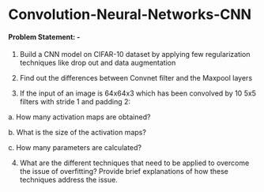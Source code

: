 # Convolution-Neural-Networks-CNN

#### Problem Statement: -

1.	Build a CNN model on CIFAR-10 dataset by applying few regularization techniques like drop out and data augmentation
2.	Find out the differences between Convnet filter and the Maxpool layers

3.	If the input of an image is 64x64x3 which has been convolved by 10 5x5 filters with stride 1 and padding 2:

a.	How many activation maps are obtained?

b.	What is the size of the activation maps?

c.	How many parameters are calculated?

4.	What are the different techniques that need to be applied to overcome the issue of overfitting? Provide brief explanations of how these techniques address the issue.

